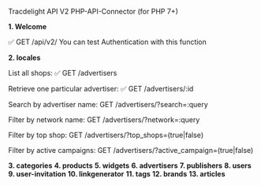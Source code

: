 Tracdelight API V2 PHP-API-Connector (for PHP 7+)



**1. Welcome**

✅ GET /api/v2/ You can test Authentication with this function

**2. locales**

List all shops:
✅ GET /advertisers

Retrieve one particular advertiser:
✅ GET /advertisers/:id

Search by advertiser name:
GET /advertisers/?search=:query

Filter by network name:
GET /advertisers/?network=:query

Filter by top shop:
GET /advertisers/?top_shops=(true|false)

Filter by active campaigns:
GET /advertisers/?active_campaign=(true|false)

**3. categories**
**4. products**
**5. widgets**
**6. advertisers**
**7. publishers**
**8. users**
**9. user-invitation**
**10. linkgenerator**
**11. tags**
**12. brands**
**13. articles**